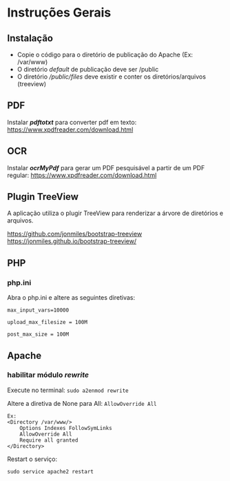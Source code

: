 
# Instruções Gerais

## Instalação

* Copie o código para o diretório de publicação do Apache (Ex: /var/www)
* O diretório *default* de publicação deve ser /public
* O diretório */public/files* deve existir e conter os diretórios/arquivos (treeview)

## PDF
Instalar ***pdftotxt*** para converter pdf em texto:
https://www.xpdfreader.com/download.html

## OCR
Instalar ***ocrMyPdf*** para gerar um PDF pesquisável a partir de um PDF regular:
https://www.xpdfreader.com/download.html


## Plugin TreeView
A aplicação utiliza o plugir TreeView para renderizar a árvore de diretórios e arquivos.

https://github.com/jonmiles/bootstrap-treeview
https://jonmiles.github.io/bootstrap-treeview/ 


## PHP

### php.ini

Abra o php.ini e altere as seguintes diretivas:

`max_input_vars=10000`

`upload_max_filesize = 100M`

`post_max_size = 100M`

## Apache

### habilitar módulo *rewrite*

Execute no terminal:
`sudo a2enmod rewrite`

Altere a diretiva de None para All:
`AllowOverride All`

```
Ex:
<Directory /var/www/>
	Options Indexes FollowSymLinks
	AllowOverride All
	Require all granted
</Directory>
```

Restart o serviço:

`sudo service apache2 restart`









 
